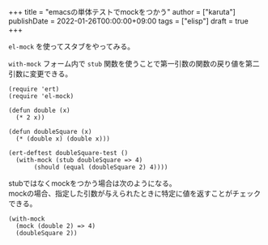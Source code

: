 +++
title = "emacsの単体テストでmockをつかう"
author = ["karuta"]
publishDate = 2022-01-26T00:00:00+09:00
tags = ["elisp"]
draft = true
+++

`el-mock` を使ってスタブをやってみる。  

<!--more-->  

`with-mock` フォーム内で `stub` 関数を使うことで第一引数の関数の戻り値を第二引数に変更できる。  

```elisp
(require 'ert)
(require 'el-mock)

(defun double (x)
  (* 2 x))

(defun doubleSquare (x)
  (* (double x) (double x)))     

(ert-deftest doubleSquare-test ()
  (with-mock (stub doubleSquare => 4) 
	   (should (equal (doubleSquare 2) 4))))     
```

stubではなくmockをつかう場合は次のようになる。  
mockの場合、指定した引数が与えられたときに特定に値を返すことがチェックできる。  

```elisp
(with-mock
  (mock (double 2) => 4)
  (doubleSquare 2))     
```
